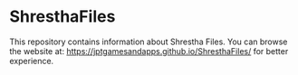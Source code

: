 # ShresthaFiles
This repository contains information about Shrestha Files. You can browse the website at: https://jptgamesandapps.github.io/ShresthaFiles/ for better experience.
